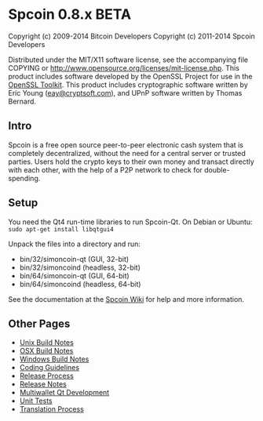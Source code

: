 Spcoin 0.8.x BETA
====================

Copyright (c) 2009-2014 Bitcoin Developers
Copyright (c) 2011-2014 Spcoin Developers

Distributed under the MIT/X11 software license, see the accompanying
file COPYING or http://www.opensource.org/licenses/mit-license.php.
This product includes software developed by the OpenSSL Project for use in the [OpenSSL Toolkit](http://www.openssl.org/). This product includes
cryptographic software written by Eric Young ([eay@cryptsoft.com](mailto:eay@cryptsoft.com)), and UPnP software written by Thomas Bernard.


Intro
---------------------
Spcoin is a free open source peer-to-peer electronic cash system that is
completely decentralized, without the need for a central server or trusted
parties.  Users hold the crypto keys to their own money and transact directly
with each other, with the help of a P2P network to check for double-spending.


Setup
---------------------
You need the Qt4 run-time libraries to run Spcoin-Qt. On Debian or Ubuntu:
	`sudo apt-get install libqtgui4`

Unpack the files into a directory and run:

- bin/32/simoncoin-qt (GUI, 32-bit)
- bin/32/simoncoind (headless, 32-bit)
- bin/64/simoncoin-qt (GUI, 64-bit)
- bin/64/simoncoind (headless, 64-bit)

See the documentation at the [Spcoin Wiki](http://simoncoin.info)
for help and more information.


Other Pages
---------------------
- [Unix Build Notes](build-unix.md)
- [OSX Build Notes](build-osx.md)
- [Windows Build Notes](build-msw.md)
- [Coding Guidelines](coding.md)
- [Release Process](release-process.md)
- [Release Notes](release-notes.md)
- [Multiwallet Qt Development](multiwallet-qt.md)
- [Unit Tests](unit-tests.md)
- [Translation Process](translation_process.md)
